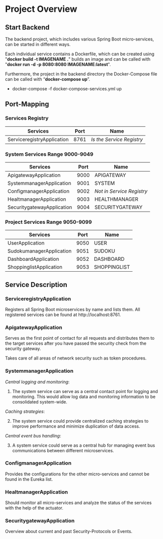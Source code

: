 # Project Overview

## Start Backend

The backend project, which includes various Spring Boot micro-services, can be started in different ways. 

Each individual service contains a Dockerfile, which can be created using "**docker build -t IMAGENAME .**" builds an image and can be called with "**docker run -d -p 8080:8080 IMAGENAME:latest**". 

Furthermore, the project in the backend directory the Docker-Compose file can be called with “**docker-compose up**”.

- docker-compose -f docker-compose-services.yml up

## Port-Mapping

### Services Registry

| Services                    | Port | Name                     |
|-----------------------------|------|--------------------------|
| ServiceregistryApplication  | 8761 |*Is the Service Registry* | 

### System Services Range 9000-9049

| Services                       | Port | Name                      |
|--------------------------------|------|---------------------------|
| ApigatewayApplication          | 9000 | APIGATEWAY                |
| SystemmanagerApplication       | 9001 | SYSTEM                    |
| ConfigmanagerApplication       | 9002 | *Not in Service Registry* |
| HealtmanagerApplication        | 9003 | HEALTHMANAGER             |
| SecuritygatewayApplication     | 9004 | SECURITYGATEWAY           |

### Project Services Range 9050-9099

| Services                | Port | Name          |
|-------------------------|------|---------------|
| UserApplication         | 9050 | USER          |
| SudokumanagerApplication| 9051 | SUDOKU        |
| DashboardApplication    | 9052 | DASHBOARD     |
| ShoppinglistApplication | 9053 | SHOPPINGLIST  |

## Service Description

### ServiceregistryApplication

Registers all Spring Boot microservices by name and lists them. All registered services can be found
at http://localhost:8761.

### ApigatewayApplication

Serves as the first point of contact for all requests and distributes them to the target services after you have passed the security check from the security gateway.

Takes care of all areas of network security such as token procedures.


### SystemmanagerApplication

*Central logging and monitoring*:

1) The system service can serve as a central contact point for logging and monitoring. This would allow log data and monitoring information to be consolidated system-wide.

*Caching strategies*:

2) The system service could provide centralized caching strategies to improve performance and minimize duplication of data access.

*Central event bus handling*:

3) A system service could serve as a central hub for managing event bus communications between different microservices.

### ConfigmanagerApplication

Provides the configurations for the other micro-services and cannot be found in the Eureka list.

### HealtmanagerApplication

Should monitor all micro-services and analyze the status of the services with the help of the actuator.

### SecuritygatewayApplication

Overview about current and past Security-Protocols or Events.
